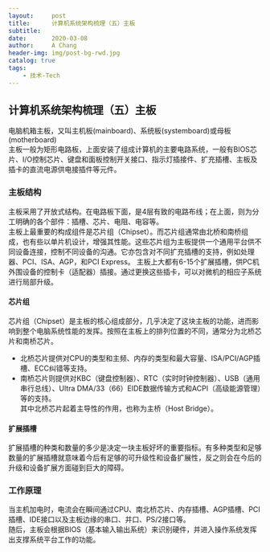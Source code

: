 ```yaml
---
layout:     post
title:      计算机系统架构梳理（五）主板
subtitle:   
date:       2020-03-08
author:     A Chang
header-img: img/post-bg-rwd.jpg
catalog: true
tags:
    - 技术-Tech
---
```


## 计算机系统架构梳理（五）主板

电脑机箱主板，又叫主机板(mainboard)、系统板(systemboard)或母板(motherboard)  
主板一般为矩形电路板，上面安装了组成计算机的主要电路系统，一般有BIOS芯片、I/O控制芯片、键盘和面板控制开关接口、指示灯插接件、扩充插槽、主板及插卡的直流电源供电接插件等元件。

### 主板结构

主板采用了开放式结构。在电路板下面，是4层有致的电路布线；在上面，则为分工明确的各个部件：插槽、芯片、电阻、电容等。   
主板上最重要的构成组件是芯片组（Chipset）。而芯片组通常由北桥和南桥组成，也有些以单片机设计，增强其性能。这些芯片组为主板提供一个通用平台供不同设备连接，控制不同设备的沟通。它亦包含对不同扩充插槽的支持，例如处理器、PCI、ISA、AGP，和PCI Express。
主板上大都有6-15个扩展插槽，供PC机外围设备的控制卡（适配器）插接。通过更换这些插卡，可以对微机的相应子系统进行局部升级。   

#### 芯片组

芯片组（Chipset）是主板的核心组成部分，几乎决定了这块主板的功能，进而影响到整个电脑系统性能的发挥。按照在主板上的排列位置的不同，通常分为北桥芯片和南桥芯片。  
- 北桥芯片提供对CPU的类型和主频、内存的类型和最大容量、ISA/PCI/AGP插槽、ECC纠错等支持。
- 南桥芯片则提供对KBC（键盘控制器）、RTC（实时时钟控制器）、USB（通用串行总线）、Ultra DMA/33（66）EIDE数据传输方式和ACPI（高级能源管理）等的支持。  
其中北桥芯片起着主导性的作用，也称为主桥（Host Bridge）。

#### 扩展插槽

扩展插槽的种类和数量的多少是决定一块主板好坏的重要指标。有多种类型和足够数量的扩展插槽就意味着今后有足够的可升级性和设备扩展性，反之则会在今后的升级和设备扩展方面碰到巨大的障碍。

### 工作原理

当主机加电时，电流会在瞬间通过CPU、南北桥芯片、内存插槽、AGP插槽、PCI插槽、IDE接口以及主板边缘的串口、并口、PS/2接口等。  
随后，主板会根据BIOS（基本输入输出系统）来识别硬件，并进入操作系统发挥出支撑系统平台工作的功能。